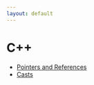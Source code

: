 ```yaml
---
layout: default
---
```

# C++

* [Pointers and References](pointers-and-references.md)
* [Casts](casts.md)